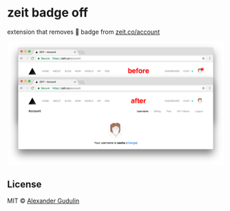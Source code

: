 # zeit badge off

extension that removes 🔴 badge from [zeit.co/account](https://zeit.co/account)

![screenshot](images/screenshot.png)

## License

MIT © [Alexander Gudulin](http://gudulin.com)

